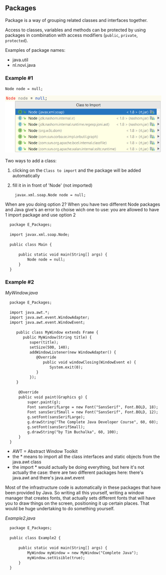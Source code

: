 ## Packages

Package is a way of grouping related classes and interfaces together.

Access to classes, variables and methods can be protected by using packages in combination with access modifiers (`public`, `private`, `protected`).

Examples of package names:
- java.util
- nl.novi.java

### Example #1

    Node node = null;

![img.png](img.png)

Two ways to add a class:
1. clicking on the `Class to import` and the package will be added automatically
2. fill it in in front of 'Node' (not imported)

        javax.xml.soap.Node node = null;

When are you doing option 2? When you have two different Node packages and Java give's an
error to choise wich one to use: you are allowed to have 1 import package and use option 2

      package E_Packages;
      
      import javax.xml.soap.Node;
      
      public class Main {
      
          public static void main(String[] args) {
              Node node = null;
          }
      }

### Example #2

<i>MyWindow.java</i>

      package E_Packages;
      
      import java.awt.*;
      import java.awt.event.WindowAdapter;
      import java.awt.event.WindowEvent;      

         public class MyWindow extends Frame {
            public MyWindow(String title) {
               super(title);
               setSize(500, 140);
               addWindowListener(new WindowAdapter() {
                  @Override
                     public void windowClosing(WindowEvent e) {
                        System.exit(0);
                  }
               });
         }
   
          @Override
          public void paint(Graphics g) {
              super.paint(g);
              Font sansSerifLarge = new Font("SansSerif", Font.BOLD, 18);
              Font sansSerifSmall = new Font("SansSerif", Font.BOLD, 12);
              g.setFont(sansSerifLarge);
              g.drawString("The Complete Java Developer Course", 60, 60);
              g.setFont(sansSerifSmall);
              g.drawString("by Tim Buchalka", 60, 100);
          }
      }           

- AWT = Abstract Window Toolkit
- the * means to import all the class interfaces and static objects from the java.awt class
- the import * would actually be doing everything, but here it's not actually the case: there are two different packages here: there's java.awt and there's java.awt.event

Most of the infrastructure code is automatically in these packages that have been provided by Java. So writing all
this yourself, writing a window manager that creates fonts, that actually sets different fonts that will have you to draw things on the screen, positioning it up certain places. That would be huge undertaking to do something
 yourself. 

<i>Example2.java</i>

      package E_Packages;
      
      public class Example2 {
      
          public static void main(String[] args) {
              MyWindow myWindow = new MyWindow("Complete Java");
              myWindow.setVisible(true);
          }
      }